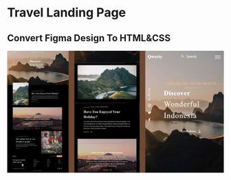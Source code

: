 # Travel Landing Page
## Convert Figma Design To HTML&CSS

<img src="./thumbnail.png" raw=true style="margin-right: 10px;"/>